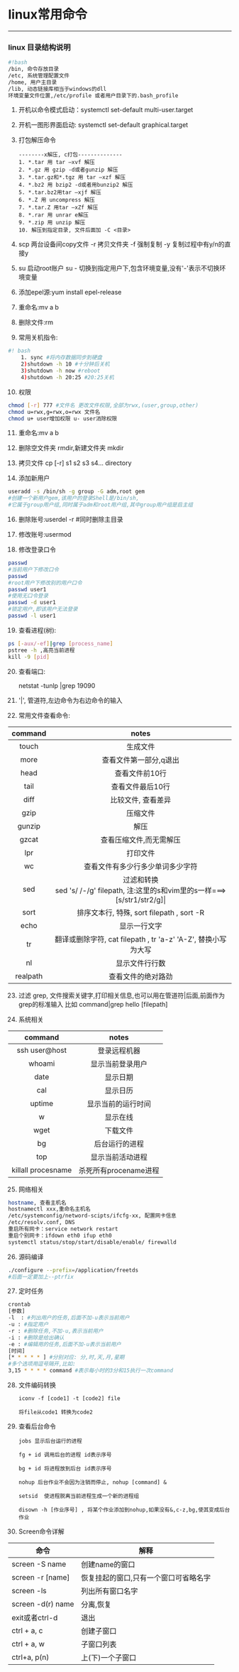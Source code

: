 # linux常用命令

* * *

### linux 目录结构说明

```bash
#!bash
/bin, 命令存放目录
/etc, 系统管理配置文件
/home, 用户主目录
/lib, 动态链接库相当于windows的dll
环境变量文件位置,/etc/profile 或者用户目录下的.bash_profile
```

1.  开机以命令模式启动：systemctl set-default multi-user.target

2.  开机一图形界面启动: systemctl set-default graphical.target

3.  打包解压命令

    ```text
    --------x解压, c打包--------------
    1. *.tar 用 tar –xvf 解压
    2. *.gz 用 gzip -d或者gunzip 解压
    3. *.tar.gz和*.tgz 用 tar –xzf 解压
    4. *.bz2 用 bzip2 -d或者用bunzip2 解压
    5. *.tar.bz2用tar –xjf 解压
    6. *.Z 用 uncompress 解压
    7. *.tar.Z 用tar –xZf 解压
    8. *.rar 用 unrar e解压
    9. *.zip 用 unzip 解压
    10. 解压到指定目录, 文件后面加 -C <目录>
    ```

4.  scp 两台设备间copy文件 -r 拷贝文件夹 -f 强制复制 -y 复制过程中有y/n的直接y

5.  su 启动root账户 su - <usrname> 切换到指定用户下,包含环境变量,没有'-'表示不切换环境变量

6.  添加epel源:yum install epel-release

7.  重命名:mv a b

8.  删除文件:rm


9.  常用关机指令:

```bash
#! bash
	1. sync #将内存数据同步到硬盘
	2)shutdown -h 10 #十分钟后关机
	3)shutdown -h now #reboot
	4)shutdown -h 20:25 #20:25关机
```

10. 权限

```bash
chmod [-r] 777 #文件名 更改文件权限,全部为rwx,(user,group,other)
chmod u=rwx,g=rwx,o=rwx 文件名
chmod u+ user增加权限 u- user消除权限
```

11. 重命名:mv a b

12. 删除空文件夹 rmdir,新建文件夹 mkdir

13. 拷贝文件 cp [-r] s1 s2 s3 s4... directory

14. 添加新用户

```bash
useradd -s /bin/sh -g group -G adm,root gem
#创建一个新用户gem,该用户的登录Shell是/bin/sh,
#它属于group用户组,同时属于adm和root用户组,其中group用户组是启主组
```

16. 删除账号:userdel -r #同时删除主目录

17. 修改账号:usermod

18. 修改登录口令

```bash
passwd
#当前用户下修改口令
passwd
#root用户下修改别的用户口令
passwd user1
#使用无口令登录
passwd -d user1
#锁定用户,即该用户无法登录
passwd -l user1
```

19. 查看进程(树):

```bash
ps [-aux/-ef]|grep [process_name]
​pstree -h ,高亮当前进程
​kill -9 [pid]
```

20. 查看端口:


    netstat -tunlp |grep 19090

21. '|', 管道符,左边命令为右边命令的输入

22. 常用文件查看命令:


|  command |                                  notes                                 |
| :------: | :--------------------------------------------------------------------: |
|   touch  |                                  生成文件                                  |
|   more   |                              查看文件第一部分,q退出                              |
|   head   |                                查看文件前10行                                |
|   tail   |                                查看文件最后10行                               |
|   diff   |                               比较文件, 查看差异                               |
|   gzip   |                                  压缩文件                                  |
|  gunzip  |                                   解压                                   |
|   gzcat  |                              查看压缩文件,而无需解压                              |
|    lpr   |                                  打印文件                                  |
|    wc    |                            查看文件有多少行多少单词多少字符                            |
|    sed   | 过滤和转换<br> sed 's/ /-/g' filepath, 注:这里的s和vim里的s一样===>[s/str1/str2/g]\| |
|   sort   |                   排序文本行, 特殊, sort filepath , sort -R                   |
|   echo   |                                 显示一行文字                                 |
|    tr    |             翻译或删除字符, cat filepath , tr 'a-z' 'A-Z', 替换小写为大写            |
|    nl    |                                 显示文件行行数                                |
| realpath |                                查看文件的绝对路劲                               |

23. 过滤
    	grep, 文件搜索关键字,打印相关信息,也可以用在管道符|后面,前面作为grep的标准输入
    	比如 command|grep hello [filepath]

24. 系统相关

|       command      |      notes      |
| :----------------: | :-------------: |
|    ssh user@host   |      登录远程机器     |
|       whoami       |     显示当前登录用户    |
|        date        |       显示日期      |
|         cal        |       显示日历      |
|       uptime       |    显示当前的运行时间    |
|          w         |       显示在线      |
|        wget        |       下载文件      |
|         bg         |     后台运行的进程     |
|         top        |     显示当前活动进程    |
| killall procesname | 杀死所有procename进程 |

25. 网络相关

```bash
hostname, 查看主机名
hostnamectl xxx,重命名主机名
/etc/systemconfig/netword-scipts/ifcfg-xx, 配置网卡信息
/etc/resolv.conf, DNS
重启所有网卡：service network restart
重启个别网卡：ifdown eth0 ifup eth0
systemctl status/stop/start/disable/enable/ firewalld
```

26. 源码编译

```bash
./configure --prefix=/application/freetds
#后面一定要加上--ptrfix
```

27. 定时任务

```bash
​crontab
​[参数]
​-l  : #列出用户的任务,后面不加-u表示当前用户
-u : #指定用户
-r : #删除任务,不加-u,表示当前用户
​-i : #删除是给出确认
​-e : #编辑用的任务,后面不加-u表示当前用户
[时间]
[* * * * * ] #分别对应: 分,时,天,月,星期
#多个选项用逗号隔开,比如:
​3,15 * * * * command #表示每小时的3分和15执行一次command
```

28. 文件编码转换

        iconv -f [code1] -t [code2] file

        将file从code1 转换为code2

29. 查看后台命令

        ​jobs 显示后台运行的进程

        ​fg + id 调用后台的进程 id表示序号

        ​bg + id 将进程放到后台 id表示序号

        ​nohup 后台作业不会因为注销而停止, nohup [command] &

        ​setsid  使进程脱离当前进程生成一个新的进程组

        ​disown -h [作业序号] , 将某个作业添加到nohup,如果没有&,c-z,bg,使其变成后台作业

30. Screen命令详解

| 命令                | 解释                  |
| ----------------- | ------------------- |
| screen -S name    | 创建name的窗口           |
| screen -r [name]  | 恢复挂起的窗口,只有一个窗口可省略名字 |
| screen -ls        | 列出所有窗口名字            |
| screen -d(r) name | 分离,恢复               |
| exit或者ctrl-d |    退出             |
| ctrl + a, c       | 创建子窗口               |
| ctrl + a, w       | 子窗口列表               |
| ctrl+a, p(n)      | 上(下)一个子窗口           |

​

​
